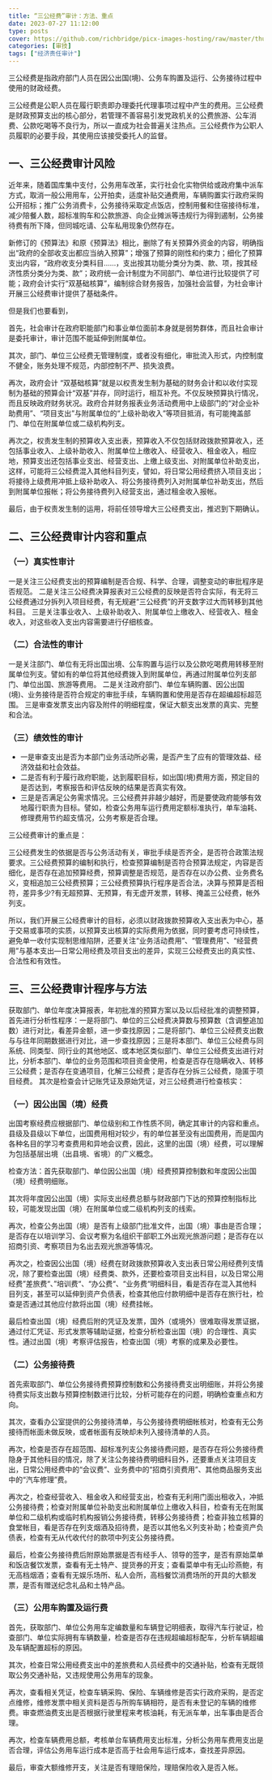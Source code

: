 ```yaml
---
title: “三公经费”审计：方法、重点
date: 2023-07-27 11:12:00
type: posts
cover: https://github.com/richbridge/picx-images-hosting/raw/master/thumbnail/审技.jpg
categories: [审技]
tags: ["经济责任审计"]
---
```


三公经费是指政府部门人员在因公出国(境)、公务车购置及运行、公务接待过程中使用的财政经费。

三公经费是公职人员在履行职责即办理委托代理事项过程中产生的费用。三公经费是财政预算支出的核心部分，若管理不善容易引发党政机关的公费旅游、公车消费、公款吃喝等不良行为，所以一直成为社会普遍关注热点。三公经费作为公职人员履职的必要手段，其使用应该接受委托人的监督。

## 一、三公经费审计风险

近年来，随着国库集中支付，公务用车改革，实行社会化实物供给或政府集中派车方式，取消一般公用用车，公开拍卖，适度补贴交通费用，车辆购置实行政府采购公开招标；推广公务消费卡，公务接待采取定点饭店，控制用餐和住宿接待标准，减少陪餐人数，超标准购车和公款旅游、向企业摊派等违规行为得到遏制，公务接待费有所下降，但同城吃请、公车私用现象仍然存在。

新修订的《预算法》和原《预算法》相比，删除了有关预算外资金的内容，明确指出“政府的全部收支出都应当纳入预算”；增强了预算的刚性和约束力；细化了预算支出内容，“政府收支分类科目……，支出按其功能分类分为类、款、项，按其经济性质分类分为类、款”；政府统一会计制度为不同部门、单位进行比较提供了可能；政府会计实行“双基础核算”，编制综合财务报告，加强社会监督，为社会审计开展三公经费审计提供了基础条件。

但是我们也要看到，

首先，社会审计在政府职能部门和事业单位面前本身就是弱势群体，而且社会审计是委托审计，审计范围不能延伸到附属单位。

其次，部门、单位三公经费无管理制度，或者没有细化，审批流入形式，内控制度不健全，账务处理不规范，内部控制不严、损失浪费。

再次，政府会计 “双基础核算”就是以权责发生制为基础的财务会计和以收付实现制为基础的预算会计“双基”并存，同时运行，相互补充。不仅反映预算执行情况，而且反映政府财务状况。政府合并财务报表业务活动费用中上级部门的“对企业补助费用”、“项目支出”与附属单位的“上级补助收入”等项目抵消，有可能掩盖部门、单位在附属单位或二级机构列支。

再次之，权责发生制的预算收入支出表，预算收入不仅包括财政拨款预算收入，还包括事业收入、上级补助收入、附属单位上缴收入、经营收入、租金收入，相应地，预算支出还包括事业支出、经营支出、上缴上级支出、对附属单位补助支出，这样，可能将三公经费混入其他科目列支，譬如，将日常公用经费挤入项目支出；将接待上级费用冲抵上级补助收入、将公务接待费列入对附属单位补助支出，然后到附属单位报帐；将公务接待费列入经营支出，通过租金收入报帐。

最后，由于权责发生制的运用，将前任领导增大三公经费支出，推迟到下期确认。

## 二、三公经费审计内容和重点

### （一）真实性审计

一是关注三公经费支出的预算编制是否合规、科学、合理，调整变动的审批程序是否规范。
二是关注三公经费决算报表对三公经费的反映是否符合实际，有无将三公经费通过分拆列入项目经费，有无规避“三公经费”的开支数字过大而转移到其他科目。
三是关注事业收入、上级补助收入、附属单位上缴收入、经营收入、租金收入，对这些收入支出内容需要进行仔细核查。

### （二）合法性的审计

一是关注部门、单位有无将出国出境、公车购置与运行以及公款吃喝费用转移至附属单位列支。譬如有的单位将其他经费拨入到附属单位，再通过附属单位列支部门、单位出国、旅游等费用。
二是关注政府部门、单位车辆购置、因公出国(境)、业务接待是否符合规定的审批手续，车辆购置和使用是否存在超编超标超范围。
三是审查发票支出内容及附件的明细程度，保证大额支出发票的真实、完整和合法。

### （三）绩效性的审计

- 一是审查支出是否为本部门业务活动所必需，是否产生了应有的管理效益、经济效益和社会效益。
- 二是否有利于履行政府职能，达到履职目标，如出国(境)费用方面，预定目的是否达到，考察报告和评估反映的结果是否真实有效。
- 三是是否满足公务需求情况。三公经费并非越少越好，而是要使政府能够有效地履行职责为目标。譬如，检查公务用车运行费用定额标准执行，单车油耗、修理费用节约超支情况，公务考察是否合理。

三公经费审计的重点是：

三公经费发生的依据是否与公务活动有关，审批手续是否齐全，是否符合政策法规要求。三公经费预算的编制和执行，检查预算编制是否符合预算法规定，内容是否细化，是否存在追加预算经费，预算调整是否规范，是否存在以办公费、业务费名义，变相追加三公经费预算；三公经费预算执行程序是否合法，决算与预算是否相符，差异多少?有无超预算、无预算，有无虚开发票，转移、掩盖三公经费，帐外列支。

所以，我们开展三公经费审计的目标，必须以财政拨款预算收入支出表为中心，基于交易或事项的实质，以预算支出核算的实际费用为依据，同时要考虑可持续性，避免单一收付实现制思维陷阱，还要关注“业务活动费用”、“管理费用”、“经营费用”与基本支出—日常公用经费及项目支出的差异，实现三公经费支出的真实性、合法性和有效性。   

## 三、三公经费审计程序与方法

获取部门、单位年度决算报表，年初批准的预算方案以及以后经批准的调整预算，首先进行分析性程序：一是将部门、单位的三公经费决算数与预算数（含调整追加数）进行对比，看差异金额，进一步查找原因；二是将部门、单位三公经费支出数与与往年同期数据进行对比，进一步查找原因；三是将本部门、单位三公经费与同系统、同类型、同行业的其他地区、或本地区类似部门、单位三公经费支出进行对比，分析本部门、单位的业务范围和项目资金使用，检查是否存在隐瞒收入、转移三公经费；是否存在变通项目，化解三公经费；是否存在分拆三公经费，隐匿于项目经费。
其次是检查会计记账凭证及原始凭证，对三公经费进行检查核实：

### （一）因公出国（境）经费

出国考察经费应根据部门、单位级别和工作性质不同，确定其审计的内容和重点。县级及县级以下单位，出国费用相对较少，有的单位甚至没有出国费用，而是国内各种名目的学习考查费用和异地会议费，因此，这里的出国（境）经费，可以理解为包括基层出境（出县境、省境）的广义概念。

检查方法：首先获取部门、单位因公出国（境）经费预算控制数和年度因公出国（境）经费明细账。

其次将年度因公出国（境）实际支出经费总额与财政部门下达的预算控制指标比较，可能发现出国（境）在附属单位或二级机构列支的线索。

再次，检查公务出国（境）是否有上级部门批准文件，出国（境）事由是否合理；是否存在以培训学习、会议考察为名组织干部职工外出观光旅游问题；是否存在以招商引资、考察项目为名出去观光旅游等情况。

再次之，检查因公出国（境）经费在财政拨款预算收入支出表日常公用经费列支情况，除了要检查出国（境）经费类、款外，还要检查项目支出科目，以及日常公用经费”差旅费“、”培训费“、“办公费“、“业务费“明细科目，看是否存在混入其他科目列支，甚至可以延伸到资产负债表，检查其他应付款明细中是否存在旅行社，检查是否通过其他应付款将出国（境）经费挂帐。

最后检查出国（境）经费后附的凭证及发票，国外（或境外）很难取得发票证据，通过付汇凭证、形式发票等辅助证据，检查分析检查出国（境）的合理性、真实性。通过出国（境）考察评估报告，检查出国（境）考察的成果及必要性。

### （二）公务接待费

首先索取部门、单位公务接待费预算控制数和公务接待费支出明细账，并将公务接待费实际支出数与预算控制数进行比较，分析可能存在的问题，明确检查重点和方向。

其次，查看办公室提供的公务接待清单，与公务接待费明细帐核对，检查有无公务接待而帐面未做反映，或者帐面有反映却未列入接待清单的人员。

再次，检查是否存在超范围、超标准列支公务接待费问题，是否存在将公务接待费隐身于其他科目的情况，除了关注公务接待费明细科目外，还要重点关注项目支出，日常公用经费中的“会议费”、业务费中的“招商引资费用”、其他商品服务支出中的“汽车修理”费。

再次之，检查经营收入、租金收入和经营支出，检查有无利用门面出租收入，冲抵公务接待费；检查对附属单位补助支出和附属单位上缴收入科目，检查有无在附属单位和二级机构或临时机构报销公务接待费，转移公务接待费；检查非独立核算的食堂帐目，看是否存在列支烟酒及招待费，是否以其他名义列支补助；检查资产负债表，检查有无从代收代付的款项中列支公务接待费。

最后，检查公务接待费后附原始票据是否有经手人、领导的签字，是否有原始菜单和饭店餐饮发票，查看有无土特产、提货券的开支；查看菜单中有无山珍燕鲍，有无高档烟酒；查看有无娱乐场所、私人会所，高档餐饮消费场所的开具的大额发票，是否有赠送纪念礼品和土特产品。

### （三）公用车购置及运行费

首先，获取部门、单位公务用车定编数量和车辆登记明细表，取得汽车行驶证，检查部门、单位实际拥有车辆数量，检查是否存在违规超编超标配车，分析车辆超编及车辆配置超标的原因。

其次，检查日常公用经费支出中的差旅费和人员经费中的交通补贴，检查有无既领取公务交通补贴，又违规使用公务用车的现象。

再次，查看相关凭证，检查车辆采购、保险、车辆维修是否实行政府采购，是否定点维修，维修发票中相关资料是否与所购车辆相符，是否有未登记的车辆的维修费。审查燃油费支出是否根据行驶里程来考核油耗，有无派车单，出车事由是否合理。

再次，检查车辆费用总额，考核单台车辆费用支出标准，分析公务用车费用支出是否合理，评估公务用车运行成本是否高于社会用车运行成本，查找差异原因。

最后，审查大额维修开支，关注是否有理赔保险，理赔保险收入是否入帐。